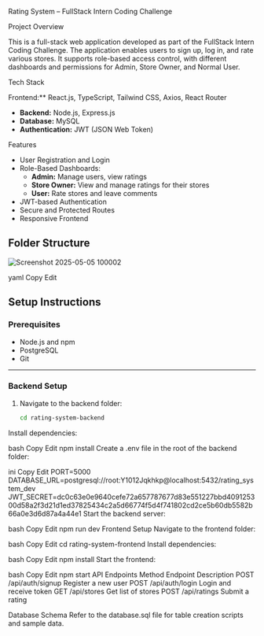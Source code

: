  Rating System – FullStack Intern Coding Challenge

 Project Overview

This is a full-stack web application developed as part of the FullStack Intern Coding Challenge. The application enables users to sign up, log in, and rate various stores. It supports role-based access control, with different dashboards and permissions for Admin, Store Owner, and Normal User.

 Tech Stack

Frontend:** React.js, TypeScript, Tailwind CSS, Axios, React Router
- **Backend:** Node.js, Express.js
- **Database:** MySQL
- **Authentication:** JWT (JSON Web Token)

 Features

- User Registration and Login
- Role-Based Dashboards:
  - **Admin:** Manage users, view ratings
  - **Store Owner:** View and manage ratings for their stores
  - **User:** Rate stores and leave comments
- JWT-based Authentication
- Secure and Protected Routes
- Responsive Frontend

## Folder Structure

![Screenshot 2025-05-05 100002](https://github.com/user-attachments/assets/76d5c6bc-e5e9-4867-a65f-e04786b5d0a4)


yaml
Copy
Edit

## Setup Instructions

### Prerequisites

- Node.js and npm
- PostgreSQL
- Git

---

### Backend Setup

1. Navigate to the backend folder:
   ```bash
   cd rating-system-backend
Install dependencies:

bash
Copy
Edit
npm install
Create a .env file in the root of the backend folder:

ini
Copy
Edit
PORT=5000
DATABASE_URL=postgresql://root:Y1012Jqkhkp@localhost:5432/rating_system_dev
JWT_SECRET=dc0c63e0e9640cefe72a657787677d83e551227bbd409125300d58a2f3d21d1ed37825434c2a5d66774f5d4f741802cd2ce5b60db5582b66a0e3d6d87a4a44e1
Start the backend server:

bash
Copy
Edit
npm run dev
Frontend Setup
Navigate to the frontend folder:

bash
Copy
Edit
cd rating-system-frontend
Install dependencies:

bash
Copy
Edit
npm install
Start the frontend:

bash
Copy
Edit
npm start
API Endpoints
Method	Endpoint	Description
POST	/api/auth/signup	Register a new user
POST	/api/auth/login	Login and receive token
GET	/api/stores	Get list of stores
POST	/api/ratings	Submit a rating

Database Schema
Refer to the database.sql file for table creation scripts and sample data.
